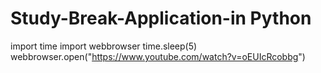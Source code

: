 # Study-Break-Application-in Python
import time
import webbrowser 
time.sleep(5)
webbrowser.open("https://www.youtube.com/watch?v=oEUIcRcobbg")
